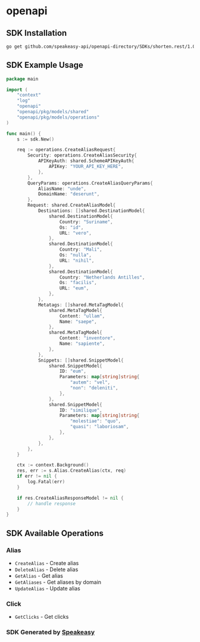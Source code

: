 # openapi

<!-- Start SDK Installation -->
## SDK Installation

```bash
go get github.com/speakeasy-api/openapi-directory/SDKs/shorten.rest/1.0.0/go
```
<!-- End SDK Installation -->

## SDK Example Usage
<!-- Start SDK Example Usage -->
```go
package main

import (
    "context"
    "log"
    "openapi"
    "openapi/pkg/models/shared"
    "openapi/pkg/models/operations"
)

func main() {
    s := sdk.New()

    req := operations.CreateAliasRequest{
        Security: operations.CreateAliasSecurity{
            APIKeyAuth: shared.SchemeAPIKeyAuth{
                APIKey: "YOUR_API_KEY_HERE",
            },
        },
        QueryParams: operations.CreateAliasQueryParams{
            AliasName: "unde",
            DomainName: "deserunt",
        },
        Request: shared.CreateAliasModel{
            Destinations: []shared.DestinationModel{
                shared.DestinationModel{
                    Country: "Suriname",
                    Os: "id",
                    URL: "vero",
                },
                shared.DestinationModel{
                    Country: "Mali",
                    Os: "nulla",
                    URL: "nihil",
                },
                shared.DestinationModel{
                    Country: "Netherlands Antilles",
                    Os: "facilis",
                    URL: "eum",
                },
            },
            Metatags: []shared.MetaTagModel{
                shared.MetaTagModel{
                    Content: "ullam",
                    Name: "saepe",
                },
                shared.MetaTagModel{
                    Content: "inventore",
                    Name: "sapiente",
                },
            },
            Snippets: []shared.SnippetModel{
                shared.SnippetModel{
                    ID: "eum",
                    Parameters: map[string]string{
                        "autem": "vel",
                        "non": "deleniti",
                    },
                },
                shared.SnippetModel{
                    ID: "similique",
                    Parameters: map[string]string{
                        "molestiae": "quo",
                        "quasi": "laboriosam",
                    },
                },
            },
        },
    }

    ctx := context.Background()
    res, err := s.Alias.CreateAlias(ctx, req)
    if err != nil {
        log.Fatal(err)
    }

    if res.CreateAliasResponseModel != nil {
        // handle response
    }
}
```
<!-- End SDK Example Usage -->

<!-- Start SDK Available Operations -->
## SDK Available Operations


### Alias

* `CreateAlias` - Create alias
* `DeleteAlias` - Delete alias
* `GetAlias` - Get alias
* `GetAliases` - Get aliases by domain
* `UpdateAlias` - Update alias

### Click

* `GetClicks` - Get clicks
<!-- End SDK Available Operations -->

### SDK Generated by [Speakeasy](https://docs.speakeasyapi.dev/docs/using-speakeasy/client-sdks)
